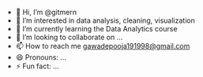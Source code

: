 - 👋 Hi, I’m @gitmern
- 👀 I’m interested in data analysis, cleaning, visualization 
- 🌱 I’m currently learning the Data Analytics course
- 💞️ I’m looking to collaborate on ...
- 📫 How to reach me gawadepooja191998@gmail.com
- 😄 Pronouns: ...
- ⚡ Fun fact: ...

<!---
gitmern/gitmern is a ✨ special ✨ repository because its `README.md` (this file) appears on your GitHub profile.
You can click the Preview link to take a look at your changes.
--->
